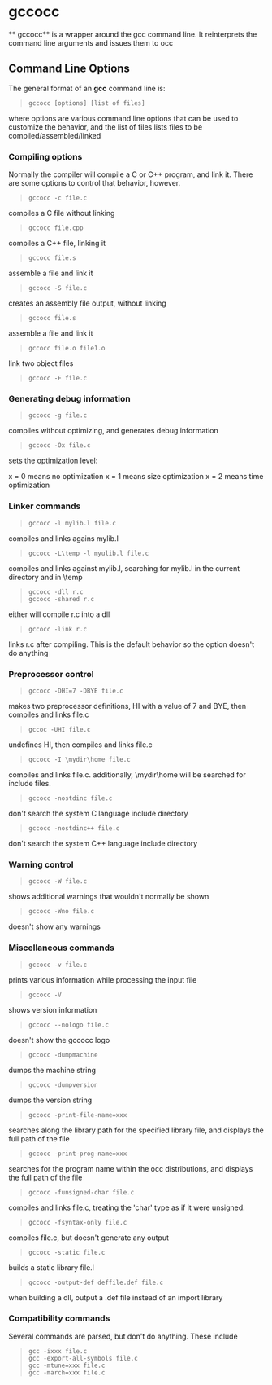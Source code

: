 # gccocc

 ** gccocc** is a wrapper around the gcc command line.   It reinterprets the command line arguments and issues them to occ

## Command Line Options

 The general format of an **gcc** command line is:
 
>     gccocc [options] [list of files]
 
where options are various command line options that can be used to customize the behavior, and the list of files lists files to be compiled/assembled/linked

### Compiling options

Normally the compiler will compile a C or C++ program, and link it.   There are some options to control that behavior, however.

>     gccocc -c file.c

compiles a C file without linking

>     gccocc file.cpp

compiles a C++ file, linking it

>     gccocc file.s

assemble a file and link it

>     gccocc -S file.c

creates an assembly file output, without linking

>     gccocc file.s

assemble a file and link it

>     gccocc file.o file1.o

link two object files

>     gccocc -E file.c

### Generating debug information

>     gccocc -g file.c

compiles without optimizing, and generates debug information

>     gccocc -Ox file.c

sets the optimization level:

x = 0 means no optimization
x = 1 means size optimization
x = 2 means time optimization


### Linker commands

>     gccocc -l mylib.l file.c

compiles and links agains mylib.l

>     gccocc -L\temp -l myulib.l file.c

compiles and links against mylib.l, searching for mylib.l in the current directory and in \temp

>     gccocc -dll r.c
>     gccocc -shared r.c

either will compile r.c into a dll

>     gccocc -link r.c

links r.c after compiling.   This is the default behavior so the option doesn't do anything
 
### Preprocessor control

>     gccocc -DHI=7 -DBYE file.c

makes two preprocessor definitions, HI with a value of 7 and BYE, then compiles and links file.c

>     gccoc -UHI file.c

undefines HI, then compiles and links file.c

>     gccocc -I \mydir\home file.c

compiles and links file.c.   additionally, \mydir\home will be searched for include files.

>     gccocc -nostdinc file.c

don't search the system C language include directory

>     gccocc -nostdinc++ file.c

don't search the system C++ language include directory

### Warning control

>     gccocc -W file.c

shows additional warnings that wouldn't normally be shown

>     gccocc -Wno file.c

doesn't show any warnings

### Miscellaneous commands

>     gccocc -v file.c

prints various information while processing the input file

>     gccocc -V

shows version information

>     gccocc --nologo file.c

doesn't show the gccocc logo

>     gccocc -dumpmachine

dumps the machine string

>     gccocc -dumpversion

dumps the version string

>     gccocc -print-file-name=xxx

searches along the library path for the specified library file, and displays the full path of the file

>     gccocc -print-prog-name=xxx

searches for the program name within the occ distributions, and displays the full path of the file

>     gccocc -funsigned-char file.c

compiles and links file.c, treating the 'char' type as if it were unsigned.

>     gccocc -fsyntax-only file.c

compiles file.c, but doesn't generate any output

>     gccocc -static file.c

builds a static library file.l

>     gccocc -output-def deffile.def file.c

when building a dll, output a .def file instead of an import library

### Compatibility commands

Several commands are parsed, but don't do anything.   These include

>     gcc -ixxx file.c
>     gcc -export-all-symbols file.c
>     gcc -mtune=xxx file.c
>     gcc -march=xxx file.c